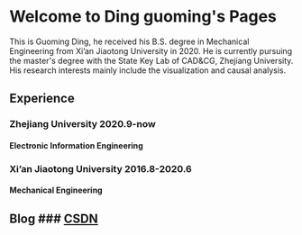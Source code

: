 # Welcome to Ding guoming's Pages

This is Guoming Ding, he received his B.S. degree in Mechanical Engineering from Xi’an Jiaotong University in 2020. He is currently pursuing the master's degree with the State Key Lab of CAD&CG, Zhejiang University. His research interests mainly include the visualization and causal analysis.
## Experience
### Zhejiang University 2020.9-now
#### Electronic Information Engineering 
### Xi’an Jiaotong University 2016.8-2020.6
#### Mechanical Engineering 

## Blog ### [CSDN](https://blog.csdn.net/qq_37613112)
